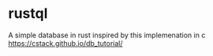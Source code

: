 # rustql
A simple database in rust  inspired by this implemenation in c https://cstack.github.io/db_tutorial/
